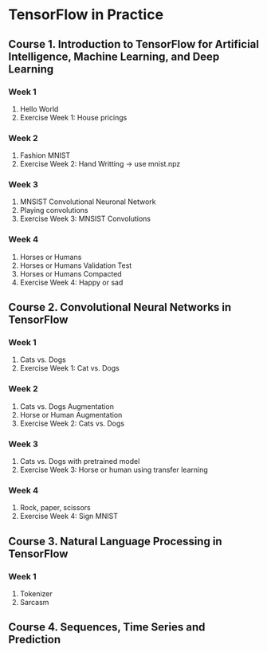 # TensorFlow in Practice

## Course 1.  Introduction to TensorFlow for Artificial Intelligence, Machine Learning, and Deep Learning

### Week 1
1. Hello World
2. Exercise Week 1: House pricings

### Week 2
1. Fashion MNIST
2. Exercise Week 2: Hand Writting -> use mnist.npz

### Week 3
1. MNSIST Convolutional Neuronal Network
2. Playing convolutions
3. Exercise Week 3: MNSIST Convolutions

### Week 4
1. Horses or Humans
2. Horses or Humans Validation Test
3. Horses or Humans Compacted
4. Exercise Week 4: Happy or sad

## Course 2. Convolutional Neural Networks in TensorFlow

### Week 1
1. Cats vs. Dogs
2. Exercise Week 1: Cat vs. Dogs

### Week 2
1. Cats vs. Dogs Augmentation
2. Horse or Human Augmentation
3. Exercise Week 2: Cats vs. Dogs

### Week 3
1. Cats vs. Dogs with pretrained model
2. Exercise Week 3: Horse or human using transfer learning

### Week 4
1. Rock, paper, scissors
2. Exercise Week 4: Sign MNIST

## Course 3. Natural Language Processing in TensorFlow

### Week 1
1. Tokenizer
2. Sarcasm

## Course 4. Sequences, Time Series and Prediction